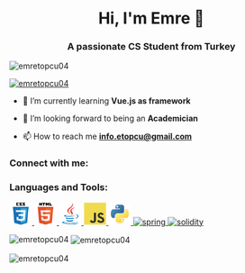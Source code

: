 <h1 align="center">Hi, I'm Emre 👋</h1>
<h3 align="center">A passionate CS Student from Turkey</h3>

<p align="left"> <img src="https://komarev.com/ghpvc/?username=emretopcu04&label=Profile%20views&color=0e75b6&style=flat" alt="emretopcu04" /> </p>

<p align="left"> <a href="https://github.com/ryo-ma/github-profile-trophy"><img src="https://github-profile-trophy.vercel.app/?username=emretopcu04" alt="emretopcu04" /></a> </p>

- 🌱 I’m currently learning **Vue.js as framework**

- 👯 I’m looking forward to being an **Academician**

- 📫 How to reach me **info.etopcu@gmail.com**

<h3 align="left">Connect with me:</h3>
<p align="left">
</p>

<h3 align="left">Languages and Tools:</h3>
<p align="left"> <a href="https://www.w3schools.com/css/" target="_blank" rel="noreferrer"> <img src="https://raw.githubusercontent.com/devicons/devicon/master/icons/css3/css3-original-wordmark.svg" alt="css3" width="40" height="40"/> </a> <a href="https://www.w3.org/html/" target="_blank" rel="noreferrer"> <img src="https://raw.githubusercontent.com/devicons/devicon/master/icons/html5/html5-original-wordmark.svg" alt="html5" width="40" height="40"/> </a> <a href="https://www.java.com" target="_blank" rel="noreferrer"> <img src="https://raw.githubusercontent.com/devicons/devicon/master/icons/java/java-original.svg" alt="java" width="40" height="40"/> </a> <a href="https://developer.mozilla.org/en-US/docs/Web/JavaScript" target="_blank" rel="noreferrer"> <img src="https://raw.githubusercontent.com/devicons/devicon/master/icons/javascript/javascript-original.svg" alt="javascript" width="40" height="40"/> </a> <a href="https://www.python.org" target="_blank" rel="noreferrer"> <img src="https://raw.githubusercontent.com/devicons/devicon/master/icons/python/python-original.svg" alt="python" width="40" height="40"/> </a> <a href="https://spring.io/" target="_blank" rel="noreferrer"> <img src="https://www.vectorlogo.zone/logos/springio/springio-icon.svg" alt="spring" width="40" height="40"/> </a> <a href="https://soliditylang.org" target="_blank" rel="noreferrer"> <img src="https://cdn.worldvectorlogo.com/logos/solidity.svg" alt="solidity" width="40" height="40"/> </a> </p>

<p><img align="left" src="https://github-readme-stats.vercel.app/api/top-langs?username=emretopcu04&show_icons=true&locale=en&layout=compact" alt="emretopcu04" /></p>

<p>&nbsp;<img align="center" src="https://github-readme-stats.vercel.app/api?username=emretopcu04&show_icons=true&locale=en" alt="emretopcu04" /></p>

<p><img align="center" src="https://github-readme-streak-stats.herokuapp.com/?user=emretopcu04&" alt="emretopcu04" /></p>

